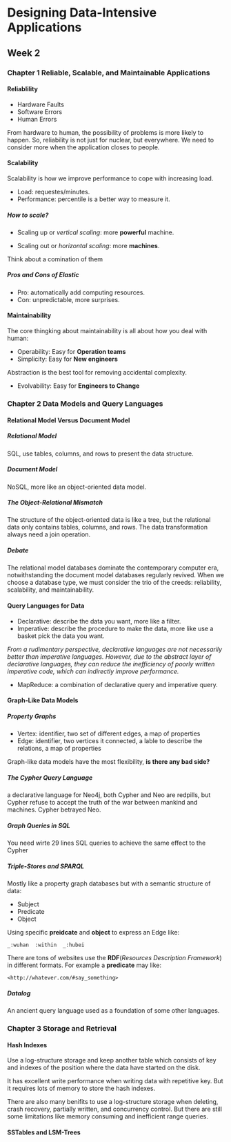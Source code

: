 # Designing Data-Intensive Applications

## Week 2

### Chapter 1 Reliable, Scalable, and Maintainable Applications

#### Reliablility

- Hardware Faults
- Software Errors
- Human Errors

From hardware to human, the possibility of problems is more likely to happen. So, reliability is not just for nuclear, but everywhere. We need to consider more when the application closes to people.



#### Scalability

Scalability is how we improve performance to cope with increasing load.

- Load: requestes/minutes.
- Performance: percentile is a better way to measure it.

##### How to scale?

- Scaling up or *vertical scaling*: more **powerful** machine.

- Scaling out or *horizontal scaling*: more **machines**.

Think about a comination of them

##### Pros and Cons of Elastic

* Pro: automatically add computing resources.
* Con: unpredictable, more surprises.




#### Maintainability

The core thingking about maintainability is all about how you deal with human:

- Operability: Easy for **Operation teams**
- Simplicity: Easy for **New engineers**

Abstraction is the best tool for removing accidental complexity.

- Evolvability: Easy for **Engineers to Change**



### Chapter 2 Data Models and Query Languages


#### Relational Model Versus Document Model

##### Relational Model

SQL, use tables, columns, and rows to present the data structure.

##### Document Model

NoSQL, more like an object-oriented data model.

##### The Object-Relational Mismatch

The structure of the object-oriented data is like a tree, but the relational data only contains tables, columns, and rows. The data transformation always need a join operation.

##### Debate

The relational model databases dominate the contemporary computer era, notwithstanding the document model databases regularly revived. When we choose a database type, we must consider the trio of the creeds: reliability, scalability, and maintainability.



#### Query Languages for Data

- Declarative: describe the data you want, more like a filter.
- Imperative: describe the procedure to make the data, more like use a basket pick the data you want.

*From a rudimentary perspective, declarative languages are not necessarily better than imperative languages. However, due to the abstract layer of declarative languages, they can reduce the inefficiency of poorly written imperative code, which can indirectly improve performance.*

- MapReduce: a combination of declarative query and imperative query.



#### Graph-Like Data Models
##### Property Graphs

- Vertex: identifier, two set of different edges, a map of properties
- Edge: identifier, two vertices it connected, a lable to describe the relations, a map of properties

Graph-like data models have the most flexibility, **is there any bad side?**

##### The Cypher Query Language

a declarative language for Neo4j, both Cypher and Neo are redpills, but Cypher refuse to accept the truth of the war between mankind and machines. Cypher betrayed Neo.

##### Graph Queries in SQL

You need wirte 29 lines SQL queries to achieve the same effect to the Cypher

##### Triple-Stores and SPARQL

Mostly like a property graph databases but with a semantic structure of data:

- Subject
- Predicate
- Object

Using specific **preidcate** and **object** to express an Edge like:

 `_:wuhan  :within  _:hubei`

There are tons of websites use the **RDF**(*Resources Description Framework*) in different formats. For example a **predicate** may like:

`<http://whatever.com/#say_something>`

##### Datalog

An ancient query language used as a foundation of some other languages.

### Chapter 3 Storage and Retrieval

#### Hash Indexes

Use a log-structure storage and keep another table which consists of key and indexes of the position where the data have started on the disk.

It has excellent write performance when writing data with repetitive key. But it requires lots of memory to store the hash indexes.

There are also many benifits to use a log-structure storage when deleting, crash recovery, partially written, and concurrency control. But there are still some limitations like memory consuming and inefficient range queries.

#### SSTables and LSM-Trees